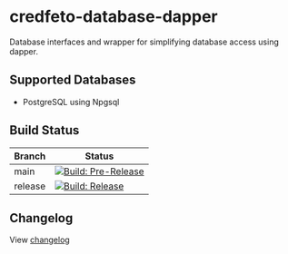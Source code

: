 # credfeto-database-dapper

Database interfaces and wrapper for simplifying database access using dapper.

## Supported Databases

* PostgreSQL using Npgsql

## Build Status

| Branch  | Status                                                                                                                                                                                                                                                |
|---------|-------------------------------------------------------------------------------------------------------------------------------------------------------------------------------------------------------------------------------------------------------|
| main    | [![Build: Pre-Release](https://github.com/credfeto/credfeto-database-dapper/actions/workflows/build-and-publish-pre-release.yml/badge.svg)](https://github.com/credfeto/credfeto-database-dapper/actions/workflows/build-and-publish-pre-release.yml) |
| release | [![Build: Release](https://github.com/credfeto/credfeto-database-dapper/actions/workflows/build-and-publish-release.yml/badge.svg)](https://github.com/credfeto/credfeto-database-dapper/actions/workflows/build-and-publish-release.yml)             |

## Changelog

View [changelog](CHANGELOG.md)

